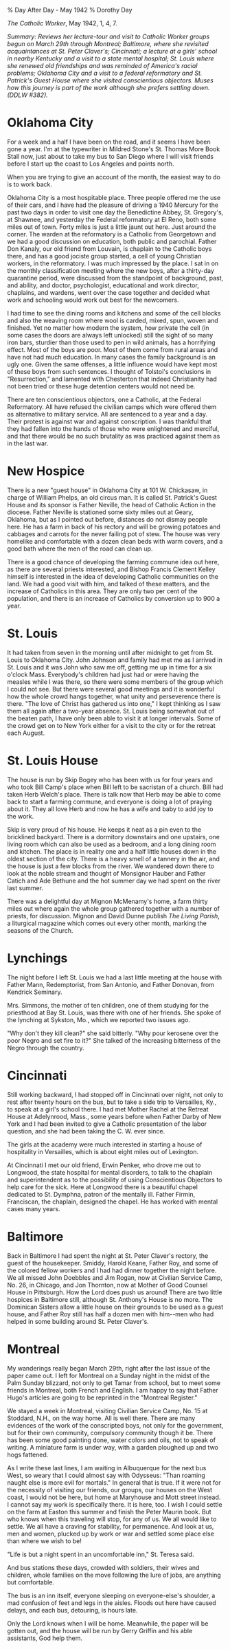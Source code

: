 % Day After Day - May 1942
% Dorothy Day

*The Catholic Worker*, May 1942, 1, 4, 7.

*Summary: Reviews her lecture-tour and visit to Catholic Worker groups
begun on March 29th through Montreal; Baltimore, where she revisited
acquaintances at St. Peter Claver's; Cincinnati; a lecture at a girls'
school in nearby Kentucky and a visit to a state mental hospital; St.
Louis where she renewed old friendships and was reminded of America's
racial problems; Oklahoma City and a visit to a federal reformatory and
St. Patrick's Guest House where she visited conscientious objectors.
Muses how this journey is part of the work although she prefers settling
down. (DDLW \#382).*

Oklahoma City
===

For a week and a half I have been on the road, and it seems I have been
gone a year. I'm at the typewriter in Mildred Stone's St. Thomas More
Book Stall now, just about to take my bus to San Diego where I will
visit friends before I start up the coast to Los Angeles and points
north.

When you are trying to give an account of the month, the easiest way to
do is to work back.

Oklahoma City is a most hospitable place. Three people offered me the
use of their cars, and I have had the pleasure of driving a 1940 Mercury
for the past two days in order to visit one day the Benedictine Abbey,
St. Gregory's, at Shawnee, and yesterday the Federal reformatory at El
Reno, both some miles out of town. Forty miles is just a little jaunt
out here. Just around the corner. The warden at the reformatory is a
Catholic from Georgetown and we had a good discussion on education, both
public and parochial. Father Don Kanaly, our old friend from Louvain, is
chaplain to the Catholic boys there, and has a good jociste group
started, a cell of young Christian workers, in the reformatory. I was
much impressed by the place. I sat in on the monthly classification
meeting where the new boys, after a thirty-day quarantine period, were
discussed from the standpoint of background, past, and ability, and
doctor, psychologist, educational and work director, chaplains, and
wardens, went over the case together and decided what work and schooling
would work out best for the newcomers.

I had time to see the dining rooms and kitchens and some of the cell
blocks and also the weaving room where wool is carded, mixed, spun,
woven and finished. Yet no matter how modern the system, how private the
cell (in some cases the doors are always left unlocked) still the sight
of so many iron bars, sturdier than those used to pen in wild animals,
has a horrifying effect. Most of the boys are poor. Most of them come
from rural areas and have not had much education. In many cases the
family background is an ugly one. Given the same offenses, a little
influence would have kept most of these boys from such sentences. I
thought of Tolstoi's conclusions in "Resurrection," and lamented with
Chesterton that indeed Christianity had not been tried or these huge
detention centers would not need be.

There are ten conscientious objectors, one a Catholic, at the Federal
Reformatory. All have refused the civilian camps which were offered them
as alternative to military service. All are sentenced to a year and a
day. Their protest is against war and against conscription. I was
thankful that they had fallen into the hands of those who were
enlightened and merciful, and that there would be no such brutality as
was practiced against them as in the last war.

New Hospice
===

There is a new "guest house" in Oklahoma City at 101 W. Chickasaw, in
charge of William Phelps, an old circus man. It is called St. Patrick's
Guest House and its sponsor is Father Neville, the head of Catholic
Action in the diocese. Father Neville is stationed some sixty miles out
at Geary, Oklahoma, but as I pointed out before, distances do not dismay
people here. He has a farm in back of his rectory and will be growing
potatoes and cabbages and carrots for the never failing pot of stew. The
house was very homelike and comfortable with a dozen clean beds with
warm covers, and a good bath where the men of the road can clean up.

There is a good chance of developing the farming commune idea out here,
as there are several priests interested, and Bishop Francis Clement
Kelley himself is interested in the idea of developing Catholic
communities on the land. We had a good visit with him, and talked of
these matters, and the increase of Catholics in this area. They are only
two per cent of the population, and there is an increase of Catholics by
conversion up to 900 a year.

St. Louis
===

It had taken from seven in the morning until after midnight to get from
St. Louis to Oklahoma City. John Johnson and family had met me as I
arrived in St. Louis and it was John who saw me off, getting me up in
time for a six o'clock Mass. Everybody's children had just had or were
having the measles while I was there, so there were some members of the
group which I could not see. But there were several good meetings and it
is wonderful how the whole crowd hangs together, what unity and
perseverence there is there. "The love of Christ has gathered us into
one," I kept thinking as I saw them all again after a two-year absence.
St. Louis being somewhat out of the beaten path, I have only been able
to visit it at longer intervals. Some of the crowd get on to New York
either for a visit to the city or for the retreat each August.

St. Louis House
===

The house is run by Skip Bogey who has been with us for four years and
who took Bill Camp's place when Bill left to be sacristan of a church.
Bill had taken Herb Welch's place. There is talk now that Herb may be
able to come back to start a farming commune, and everyone is doing a
lot of praying about it. They all love Herb and now he has a wife and
baby to add joy to the work.

Skip is very proud of his house. He keeps it neat as a pin even to the
bricklined backyard. There is a dormitory downstairs and one upstairs,
one living room which can also be used as a bedroom, and a long dining
room and kitchen. The place is in reality one and a half little houses
down in the oldest section of the city. There is a heavy smell of a
tannery in the air, and the house is just a few blocks from the river.
We wandered down there to look at the noble stream and thought of
Monsignor Hauber and Father Catich and Ade Bethune and the hot summer
day we had spent on the river last summer.

There was a delightful day at Mignon McMenamy's home, a farm thirty
miles out where again the whole group gathered together with a number of
priests, for discussion. Mignon and David Dunne publish *The Living
Parish*, a liturgical magazine which comes out every other month,
marking the seasons of the Church.

Lynchings
===

The night before I left St. Louis we had a last little meeting at the
house with Father Mann, Redemptorist, from San Antonio, and Father
Donovan, from Kendrick Seminary.

Mrs. Simmons, the mother of ten children, one of them studying for the
priesthood at Bay St. Louis, was there with one of her friends. She
spoke of the lynching at Sykston, Mo., which we reported two issues ago.

"Why don't they kill clean?" she said bitterly. "Why pour kerosene over
the poor Negro and set fire to it?" She talked of the increasing
bitterness of the Negro through the country.

Cincinnati
===

Still working backward, I had stopped off in Cincinnati over night, not
only to rest after twenty hours on the bus, but to take a side trip to
Versailles, Ky., to speak at a girl's school there. I had met Mother
Rachel at the Retreat House at Adelynrood, Mass., some years before when
Father Darby of New York and I had been invited to give a Catholic
presentation of the labor question, and she had been taking the C. W.
ever since.

The girls at the academy were much interested in starting a house of
hospitality in Versailles, which is about eight miles out of Lexington.

At Cincinnati I met our old friend, Erwin Penker, who drove me out to
Longwood, the state hospital for mental disorders, to talk to the
chaplain and superintendent as to the possibility of using Conscientious
Objectors to help care for the sick. Here at Longwood there is a
beautiful chapel dedicated to St. Dymphna, patron of the mentally ill.
Father Firmin, Franciscan, the chaplain, designed the chapel. He has
worked with mental cases many years.

Baltimore
===

Back in Baltimore I had spent the night at St. Peter Claver's rectory,
the guest of the housekeeper. Smiddy, Harold Keane, Father Roy, and some
of the colored fellow workers and I had had dinner together the night
before. We all missed John Doebbles and Jim Rogan, now at Civilian
Service Camp, No. 26, in Chicago, and Jon Thornton, now at Mother of
Good Counsel House in Pittsburgh. How the Lord does push us around!
There are two little hospices in Baltimore still, although St. Anthony's
House is no more. The Dominican Sisters allow a little house on their
grounds to be used as a guest house, and Father Roy still has half a
dozen men with him--men who had helped in some building around St. Peter
Claver's.

Montreal
===

My wanderings really began March 29th, right after the last issue of the
paper came out. I left for Montreal on a Sunday night in the midst of
the Palm Sunday blizzard, not only to get Tamar from school, but to meet
some friends in Montreal, both French and English. I am happy to say
that Father Hugo's articles are going to be reprinted in the "Montreal
Register."

We stayed a week in Montreal, visiting Civilian Service Camp, No. 15 at
Stoddard, N.H., on the way home. All is well there. There are many
evidences of the work of the conscripted boys, not only for the
government, but for their own community, compulsory community though it
be. There has been some good painting done, water colors and oils, not
to speak of writing. A miniature farm is under way, with a garden
ploughed up and two hogs fattened.

As I write these last lines, I am waiting in Albuquerque for the next
bus West, so weary that I could almost say with Odysseus: "Than roaming
naught else is more evil for mortals." In general that is true. If it
were not for the necessity of visiting our friends, our groups, our
houses on the West coast, I would not be here, but home at Maryhouse and
Mott street instead. I cannot say my work is specifically there. It is
here, too. I wish I could settle on the farm at Easton this summer and
finish the Peter Maurin book. But who knows when this traveling will
stop, for any of us. We all would like to settle. We all have a craving
for stability, for permanence. And look at us, men and women, plucked up
by work or war and settled some place else than where we wish to be!

"Life is but a night spent in an uncomfortable inn," St. Teresa said.

And bus stations these days, crowded with soldiers, their wives and
children, whole families on the move following the lure of jobs, are
anything but comfortable.

The bus is an inn itself, everyone sleeping on everyone-else's shoulder,
a mad confusion of feet and legs in the aisles. Floods out here have
caused delays, and each bus, detouring, is hours late.

Only the Lord knows when I will be home. Meanwhile, the paper will be
gotten out, and the house will be run by Gerry Griffin and his able
assistants, God help them.
